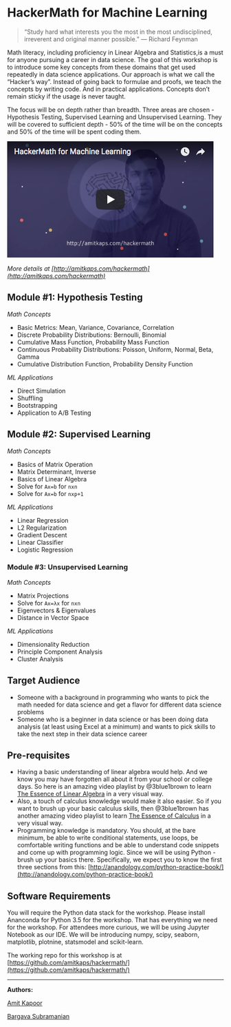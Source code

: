 # HackerMath for Machine Learning

> “Study hard what interests you the most in the most undisciplined, irreverent and original manner possible.”
― Richard Feynman

Math literacy, including proficiency in Linear Algebra and Statistics,is a must for anyone pursuing a career in data science. The goal of this workshop is to introduce some key concepts from these domains that get used repeatedly in data science applications. Our approach is what we call the “Hacker’s way”. Instead of going back to formulae and proofs, we teach the concepts by writing code. And in practical applications. Concepts don’t remain sticky if the usage is never taught.

The focus will be on depth rather than breadth. Three areas are chosen - Hypothesis Testing, Supervised Learning and Unsupervised Learning. They will be covered to sufficient depth - 50% of the time will be on the concepts and 50% of the time will be spent coding them.


<a href="https://www.youtube.com/watch?v=UqwsRzFmu3c"><img src="img/hackermath_video.png"></a>

*More details at [http://amitkaps.com/hackermath](http://amitkaps.com/hackermath)*

## Module #1: Hypothesis Testing

*Math Concepts*

- Basic Metrics: Mean, Variance, Covariance, Correlation
- Discrete Probability Distributions: Bernoulli, Binomial
- Cumulative Mass Function, Probability Mass Function
- Continuous Probability Distributions: Poisson, Uniform, Normal, Beta, Gamma
- Cumulative Distribution Function, Probability Density Function

*ML Applications*

- Direct Simulation
- Shuffling
- Bootstrapping
- Application to A/B Testing

## Module #2: Supervised Learning

*Math Concepts*

- Basics of Matrix Operation
- Matrix Determinant, Inverse
- Basics of Linear Algebra
- Solve for `Ax=b` for `nxn`
- Solve for `Ax=b` for `nxp+1`

*ML Applications*

- Linear Regression
- L2 Regularization
- Gradient Descent
- Linear Classifier
- Logistic Regression

### Module #3: Unsupervised Learning

*Math Concepts*

- Matrix Projections
- Solve for `Ax=λx` for `nxn`
- Eigenvectors & Eigenvalues
- Distance in Vector Space

*ML Applications*

- Dimensionality Reduction
- Principle Component Analysis
- Cluster Analysis

## Target Audience

- Someone with a background in programming who wants to pick the math needed for data science and get a flavor for different data science problems
- Someone who is a beginner in data science or has been doing data analysis (at least using Excel at a minimum) and wants to pick skills to take the next step in their data science career

## Pre-requisites

- Having a basic understanding of linear algebra would help. And we know you may have forgotten all about it from your school or college days. So here is an amazing video playlist by @3blue1brown to learn [The Essence of Linear Algebra](https://www.youtube.com/playlist?list=PLZHQObOWTQDPD3MizzM2xVFitgF8hE_ab) in a very visual way.
- Also, a touch of calculus knowledge would make it also easier. So if you want to brush up your basic calculus skills, then @3blue1brown has another amazing video playlist to learn [The Essence of Calculus](https://www.youtube.com/playlist?list=PLZHQObOWTQDMsr9K-rj53DwVRMYO3t5Yr) in a very visual way.
- Programming knowledge is mandatory. You should, at the bare minimum, be able to write conditional statements, use loops, be comfortable writing functions and be able to understand code snippets and come up with programming logic. Since we will be using Python - brush up your basics there. Specifically, we expect you to know the first three sections from this: [http://anandology.com/python-practice-book/](http://anandology.com/python-practice-book/)

## Software Requirements

You will require the Python data stack for the workshop. Please install Ananconda for Python 3.5 for the workshop. That has everything we need for the workshop. For attendees more curious, we will be using Jupyter Notebook as our IDE. We will be introducing numpy, scipy, seaborn, matplotlib, plotnine, statsmodel and scikit-learn.

The working repo for this workshop is at [https://github.com/amitkaps/hackermath/](https://github.com/amitkaps/hackermath/)

---

**Authors:**

[Amit Kapoor](https://twitter.com/amitkaps/)

[Bargava Subramanian](https://twitter.com/bargava/)
